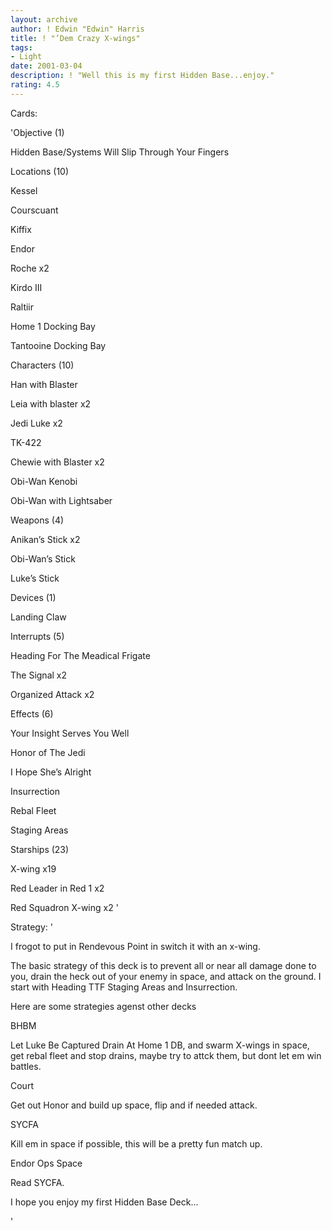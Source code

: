```yaml
---
layout: archive
author: ! Edwin "Edwin" Harris
title: ! "’Dem Crazy X-wings"
tags:
- Light
date: 2001-03-04
description: ! "Well this is my first Hidden Base...enjoy."
rating: 4.5
---
```

Cards: 

'Objective (1)

Hidden Base/Systems Will Slip Through Your Fingers


Locations (10)

Kessel

Courscuant

Kiffix

Endor 

Roche x2

Kirdo III

Raltiir

Home 1 Docking Bay

Tantooine Docking Bay


Characters (10)

Han with Blaster 

Leia with blaster x2

Jedi Luke x2

TK-422

Chewie with Blaster x2

Obi-Wan Kenobi

Obi-Wan with Lightsaber


Weapons (4)

Anikan’s Stick x2

Obi-Wan’s Stick 

Luke’s Stick


Devices (1)

Landing Claw


Interrupts (5)

Heading For The Meadical Frigate 

The Signal x2

Organized Attack x2


Effects (6)

Your Insight Serves You Well

Honor of The Jedi

I Hope She’s Alright

Insurrection

Rebal Fleet

Staging Areas


Starships (23)

X-wing x19

Red Leader in Red 1 x2

Red Squadron X-wing x2 '

Strategy: '

I frogot to put in Rendevous Point in switch it with an x-wing.


The basic strategy of this deck is to prevent all or near all damage done to you, drain the heck out of your enemy in space, and attack on the ground. I start with Heading TTF Staging Areas and Insurrection. 


Here are some strategies agenst other decks

BHBM

Let Luke Be Captured Drain At Home 1 DB, and swarm X-wings in space, get rebal fleet and stop drains, maybe try to attck them, but dont let em win battles.


Court

Get out Honor and build up space, flip and if needed attack.


SYCFA

Kill em in space if possible, this will be a pretty fun match up.


Endor Ops Space

Read SYCFA. 



I hope you enjoy my first Hidden Base Deck...


'